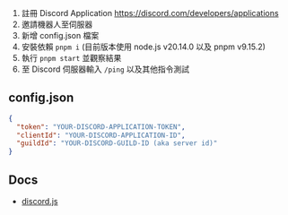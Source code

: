 1. 註冊 Discord Application https://discord.com/developers/applications
2. 邀請機器人至伺服器
3. 新增 config.json 檔案
4. 安裝依賴 `pnpm i` (目前版本使用 node.js v20.14.0 以及 pnpm v9.15.2)
5. 執行 `pnpm start` 並觀察結果
6. 至 Discord 伺服器輸入 `/ping` 以及其他指令測試

## config.json

```json
{
  "token": "YOUR-DISCORD-APPLICATION-TOKEN",
  "clientId": "YOUR-DISCORD-APPLICATION-ID",
  "guildId": "YOUR-DISCORD-GUILD-ID (aka server id)"
}
```

## Docs

- [discord.js](https://discordjs.guide/)
